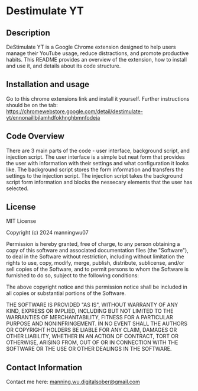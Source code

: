 # Destimulate YT

## Description
DeStimulate YT is a Google Chrome extension designed to help users manage their YouTube usage, reduce distractions, and promote productive habits. This README provides an overview of the extension, how to install and use it, and details about its code structure.

## Installation and usage
Go to this chrome extensions link and install it yourself. Further instructions should be on the tab: https://chromewebstore.google.com/detail/destimulate-yt/ennonaillbjlamhdfokhnghbmnfodeja

## Code Overview
There are 3 main parts of the code - user interface, background script, and injection script. The user interface is a simple but neat form that provides the user with information with their settings and what configuration it looks like. The background script stores the form information and transfers the settings to the injection script. The injection script takes the background script form information and blocks the nessecary elements that the user has selected. 

## License
MIT License

Copyright (c) 2024 manningwu07

Permission is hereby granted, free of charge, to any person obtaining a copy
of this software and associated documentation files (the "Software"), to deal
in the Software without restriction, including without limitation the rights
to use, copy, modify, merge, publish, distribute, sublicense, and/or sell
copies of the Software, and to permit persons to whom the Software is
furnished to do so, subject to the following conditions:

The above copyright notice and this permission notice shall be included in all
copies or substantial portions of the Software.

THE SOFTWARE IS PROVIDED "AS IS", WITHOUT WARRANTY OF ANY KIND, EXPRESS OR
IMPLIED, INCLUDING BUT NOT LIMITED TO THE WARRANTIES OF MERCHANTABILITY,
FITNESS FOR A PARTICULAR PURPOSE AND NONINFRINGEMENT. IN NO EVENT SHALL THE
AUTHORS OR COPYRIGHT HOLDERS BE LIABLE FOR ANY CLAIM, DAMAGES OR OTHER
LIABILITY, WHETHER IN AN ACTION OF CONTRACT, TORT OR OTHERWISE, ARISING FROM,
OUT OF OR IN CONNECTION WITH THE SOFTWARE OR THE USE OR OTHER DEALINGS IN THE
SOFTWARE.

## Contact Information
Contact me here: manning.wu.digitalsober@gmail.com
